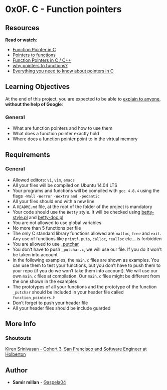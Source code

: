 <h1 class="gap">0x0F. C - Function pointers</h1>
<article id="description" class="gap formatted-content">
    <h2>Resources</h2>

<p><strong>Read or watch</strong>:</p>

<ul>
<li><a href="/rltoken/LvjzIoEU3gQ_D5QCwoGtxA" title="Function Pointer in C" target="_blank">Function Pointer in C</a> </li>
<li><a href="/rltoken/3y_80bkcxiZ5Pc5Zk6NCvQ" title="Pointers to functions" target="_blank">Pointers to functions</a> </li>
<li><a href="/rltoken/i-zereq8foaoJZfG383Rvg" title="Function Pointers in C / C++" target="_blank">Function Pointers in C / C++</a> </li>
<li><a href="/rltoken/jbk8p-_m0dJq2KC7tHrJbg" title="why pointers to functions?" target="_blank">why pointers to functions?</a> </li>
<li><a href="/rltoken/HuMpTjvVc_PxonkOuzQEbg" title="Everything you need to know about pointers in C" target="_blank">Everything you need to know about pointers in C</a> </li>
</ul>

<h2>Learning Objectives</h2>

<p>At the end of this project, you are expected to be able to <a href="/rltoken/XuPW9hTyW8RPc_jqCCvXfg" title="explain to anyone" target="_blank">explain to anyone</a>, <strong>without the help of Google</strong>:</p>

<h3>General</h3>

<ul>
<li>What are function pointers and how to use them</li>
<li>What does a function pointer exactly hold</li>
<li>Where does a function pointer point to in the virtual memory</li>
</ul>

<h2>Requirements</h2>

<h3>General</h3>

<ul>
<li>Allowed editors: <code>vi</code>, <code>vim</code>, <code>emacs</code></li>
<li>All your files will be compiled on Ubuntu 14.04 LTS</li>
<li>Your programs and functions will be compiled with <code>gcc 4.8.4</code> using the flags <code>-Wall</code> <code>-Werror</code> <code>-Wextra</code> <code>and -pedantic</code> </li>
<li>All your files should end with a new line</li>
<li>A <code>README.md</code> file, at the root of the folder of the project is mandatory</li>
<li>Your code should use the <code>Betty</code> style. It will be checked using <a href="https://github.com/holbertonschool/Betty/blob/master/betty-style.pl" title="betty-style.pl" target="_blank">betty-style.pl</a> and <a href="https://github.com/holbertonschool/Betty/blob/master/betty-doc.pl" title="betty-doc.pl" target="_blank">betty-doc.pl</a></li>
<li>You are not allowed to use global variables</li>
<li>No more than 5 functions per file</li>
<li>The only C standard library functions allowed are <code>malloc</code>, <code>free</code> and <code>exit</code>. Any use of functions like <code>printf</code>, <code>puts</code>, <code>calloc</code>, <code>realloc</code> etc… is forbidden</li>
<li>You are allowed to use <a href="https://github.com/holbertonschool/_putchar.c/blob/master/_putchar.c" title="_putchar" target="_blank">_putchar</a></li>
<li>You don’t have to push <code>_putchar.c</code>, we will use our file. If you do it won’t be taken into account</li>
<li>In the following examples, the <code>main.c</code> files are shown as examples. You can use them to test your functions, but you don’t have to push them to your repo (if you do we won’t take them into account). We will use our own <code>main.c</code> files at compilation. Our <code>main.c</code> files might be different from the one shown in the examples</li>
<li>The prototypes of all your functions and the prototype of the function <code>_putchar</code> should be included in your header file called <code>function_pointers.h</code></li>
<li>Don’t forget to push your header file</li>
<li>All your header files should be include guarded</li>
</ul>

<h2>More Info</h2>

<h3>Shoutouts</h3>

<p><a href="/rltoken/18-InHjMPpyVc6aVt2sjIA" title="Kiren Srinivasan - Cohort 3, San Francisco and Software Engineer at Holberton" target="_blank">Kiren Srinivasan - Cohort 3, San Francisco and Software Engineer at Holberton</a></p>

  </article>

## Author
* **Samir millan** - [Gaspela04](https://github.com/Gaspela04)
